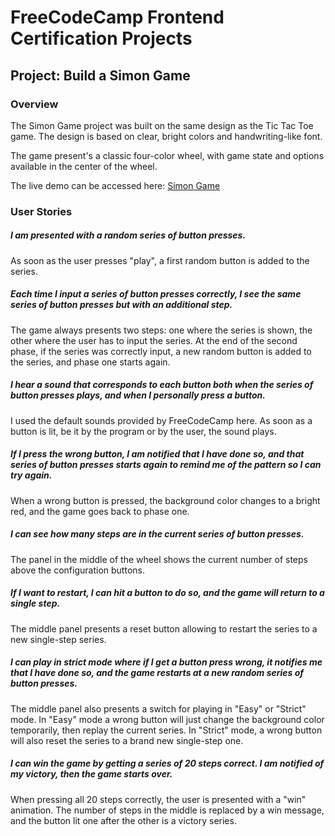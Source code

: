 # FreeCodeCamp Frontend Certification Projects
## Project: Build a Simon Game
### Overview

The Simon Game project was built on the same design as the Tic Tac Toe game. The design is based on clear, bright colors and handwriting-like font.

The game present's a classic four-color wheel, with game state and options available in the center of the wheel.

The live demo can be accessed here: [Simon Game](http://jvdsande.github.io/fcc-projects/fcc/simon)

### User Stories
##### I am presented with a random series of button presses.
As soon as the user presses "play", a first random button is added to the series.

##### Each time I input a series of button presses correctly, I see the same series of button presses but with an additional step.
The game always presents two steps: one where the series is shown, the other where the user has to input the series. At the end of the second phase, if the series was correctly input, a new random button is added to the series, and phase one starts again.

##### I hear a sound that corresponds to each button both when the series of button presses plays, and when I personally press a button.
I used the default sounds provided by FreeCodeCamp here. As soon as a button is lit, be it by the program or by the user, the sound plays.

##### If I press the wrong button, I am notified that I have done so, and that series of button presses starts again to remind me of the pattern so I can try again.
When a wrong button is pressed, the background color changes to a bright red, and the game goes back to phase one.

##### I can see how many steps are in the current series of button presses.
The panel in the middle of the wheel shows the current number of steps above the configuration buttons.

##### If I want to restart, I can hit a button to do so, and the game will return to a single step.
The middle panel presents a reset button allowing to restart the series to a new single-step series.

##### I can play in strict mode where if I get a button press wrong, it notifies me that I have done so, and the game restarts at a new random series of button presses.
The middle panel also presents a switch for playing in "Easy" or "Strict" mode. In "Easy" mode a wrong button will just change the background color temporarily, then replay the current series. In "Strict" mode, a wrong button will also reset the series to a brand new single-step one.

##### I can win the game by getting a series of 20 steps correct. I am notified of my victory, then the game starts over.
When pressing all 20 steps correctly, the user is presented with a "win" animation. The number of steps in the middle is replaced by a win message, and the button lit one after the other is a victory series.
